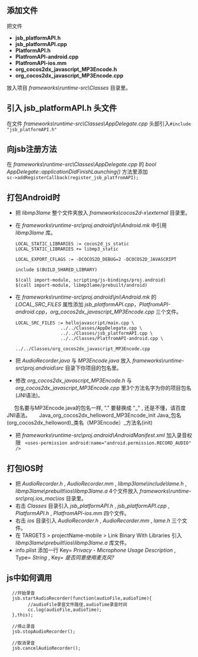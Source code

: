 添加文件
---
把文件  
* **jsb_platformAPI.h**
* **jsb_platformAPI.cpp**
* **PlatformAPI.h**
* **PlatfromAPI-android.cpp**
* **PlatfromAPI-ios.mm**
* **org_cocos2dx_javascript_MP3Encode.h**
* **org_cocos2dx_javascript_MP3Encode.cpp**

放入项目 *frameworks\runtime-src\Classes* 目录里。

引入 **jsb_platformAPI.h** 头文件
---
在文件 *frameworks\runtime-src\Classes\AppDelegate.cpp* 头部引入`#include "jsb_platformAPI.h"`

向jsb注册方法
---
在 *frameworks\runtime-src\Classes\AppDelegate.cpp* 的 *bool AppDelegate::applicationDidFinishLaunching()* 方法里添加  
`sc->addRegisterCallback(register_jsb_platfromAPI);`

打包Android时
---
* 把 *libmp3lame* 整个文件夹放入 *frameworks\cocos2d-x\external* 目录里。
* 在 *frameworks\runtime-src\proj.android\jni\Android.mk* 中引用 *libmp3lame* 库。

      LOCAL_STATIC_LIBRARIES := cocos2d_js_static
      LOCAL_STATIC_LIBRARIES += libmp3_static
      
      LOCAL_EXPORT_CFLAGS := -DCOCOS2D_DEBUG=2 -DCOCOS2D_JAVASCRIPT

      include $(BUILD_SHARED_LIBRARY)

      $(call import-module, scripting/js-bindings/proj.android)
      $(call import-module, libmp3lame/prebuilt/android)

* 在 *frameworks\runtime-src\proj.android\jni\Android.mk* 的 *LOCAL_SRC_FILES* 属性添加 *jsb_platformAPI.cpp*，*PlatfromAPI-android.cpp*，*org_cocos2dx_javascript_MP3Encode.cpp* 三个文件。 

      LOCAL_SRC_FILES := hellojavascript/main.cpp \
                       ../../Classes/AppDelegate.cpp \ 
                       ../../Classes/jsb_platformAPI.cpp \ 
                       ../../Classes/PlatfromAPI-android.cpp \ 
		               ../../Classes/org_cocos2dx_javascript_MP3Encode.cpp 
				   
* 把 *AudioRecorder.java* 与 *MP3Encode.java* 放入 *frameworks\runtime-src\proj.android\src* 目录下你项目的包名里。
* 修改 *org_cocos2dx_javascript_MP3Encode.h* 与 *org_cocos2dx_javascript_MP3Encode.cpp* 里3个方法名字为你的项目包名(JNI语法)。 

      包名要与MP3Encode.java的包名一样, ”.” 要替换成 "_"  , 还是不懂，请百度JNI语法。
      	  Java_org_cocos2dx_helloword_MP3Encode_init
      	  Java_包名(org_cocos2dx_helloword)_类名（MP3Encode）_方法名(init)

* 把 *frameworks\runtime-src\proj.android\AndroidManifest.xml* 加入录音权限  
`<uses-permission android:name="android.permission.RECORD_AUDIO" />`


打包IOS时
---
* 把 *AudioRecorder.h* , *AudioRecorder.mm* , *libmp3lame\include\lame.h* , *libmp3lame\prebuilt\ios\libmp3lame.a* 4个文件放入 *frameworks\runtime-src\proj.ios_mac\ios* 目录里。
* 右击 *Classes* 目录引入 *jsb_platformAPI.h* , *jsb_platformAPI.cpp* , *PlatformAPI.h* , *PlatfromAPI-ios.mm* 四个文件。
* 右击 *ios* 目录引入 *AudioRecorder.h* , *AudioRecorder.mm* , *lame.h*  三个文件。
* 在 TARGETS > projectName-mobile > Link Binary With Libraries 引入 *libmp3lame\prebuilt\ios\libmp3lame.a* 库文件。
* info.plist 添加一行 Key= *Privacy - Microphone Usage Description* , Type= *String* , Key= *是否同意使用麦克风?*

js中如何调用
---

      //开始录音
      jsb.startAudioRecorder(function(audioFile,audioTime){
      	    //audioFile录音文件路径,audioTime录音时间
      	    cc.log(audioFile,audioTime);
      },this);

      //停止录音
      jsb.stopAudioRecorder();

      //取消录音
      jsb.cancelAudioRecorder();
